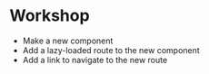 # Workshop

* Make a new component
* Add a lazy-loaded route to the new component
* Add a link to navigate to the new route
